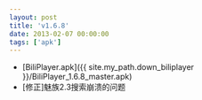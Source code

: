 ```yaml
---
layout: post
title: 'v1.6.8'
date: 2013-02-07 00:00:00
tags: ['apk']
---
```

- [BiliPlayer.apk]({{ site.my_path.down_biliplayer }}/BiliPlayer_1.6.8_master.apk) <br />
- \[修正\]魅族2.3搜索崩溃的问题 <br />
